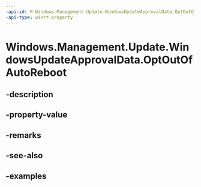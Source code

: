 ```yaml
---
-api-id: P:Windows.Management.Update.WindowsUpdateApprovalData.OptOutOfAutoReboot
-api-type: winrt property
---
```


# Windows.Management.Update.WindowsUpdateApprovalData.OptOutOfAutoReboot

<!--
public System.Nullable<bool> OptOutOfAutoReboot { get; set; }
-->


## -description

## -property-value

## -remarks

## -see-also

## -examples


